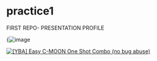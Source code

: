 # practice1
FIRST REPO- PRESENTATION PROFILE

{![image](https://encrypted-tbn0.gstatic.com/images?q=tbn:ANd9GcT49dsa8XK7AJrg9LuSEphJ2WYNzHeyskL2EA&s)

[![[YBA] Easy C-MOON One Shot Combo (no bug abuse)](https://img.youtube.com/vi/Cq5a3XWpB48/0.jpg)](https://www.youtube.com/watch?v=Cq5a3XWpB48)

 
